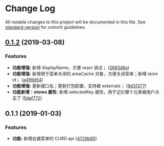 # Change Log

All notable changes to this project will be documented in this file. See [standard-version](https://github.com/conventional-changelog/standard-version) for commit guidelines.

<a name="0.1.2"></a>
## [0.1.2](https://github.com/alibaba-paimai-frontend/ide-context-menu/compare/v0.1.1...v0.1.2) (2019-03-08)


### Features

* **功能增强:** 新增 displayName，方便 react 调试； ([2683d6a](https://github.com/alibaba-paimai-frontend/ide-context-menu/commit/2683d6a))
* **功能增强:** 新增用于菜单关闭的 areaCache 对象，方便关闭菜单；新增 store id； ([a499d54](https://github.com/alibaba-paimai-frontend/ide-context-menu/commit/a499d54))
* **功能增强:** 更新接口名；更新打包配置，支持被 externals； ([9d31377](https://github.com/alibaba-paimai-frontend/ide-context-menu/commit/9d31377))
* **功能新增：stores 属性:** 新增 selectedKey 属性，用于记忆哪个元素被用户点击了 ([5daf772](https://github.com/alibaba-paimai-frontend/ide-context-menu/commit/5daf772))



<a name="0.1.1"></a>
## 0.1.1 (2019-01-03)


### Features

* **功能:** 新增右键菜单的 CURD api ([4729b85](https://github.com/alibaba-paimai-frontend/ide-context-menu/commit/4729b85))
